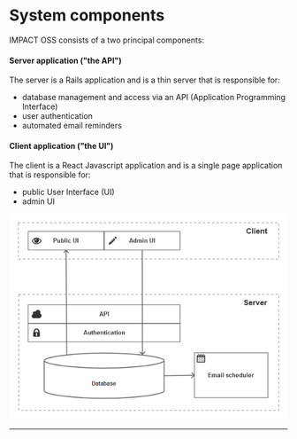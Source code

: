 # System components

IMPACT OSS consists of a two principal components:

#### Server application ("the API")

The server is a Rails application and is a thin server that is responsible for:
- database management and access via an API (Application Programming Interface)
- user authentication
- automated email reminders

#### Client application ("the UI")

The client is a React Javascript application and is a single page application that is responsible for:
- public User Interface (UI)
- admin UI

![](/assets/components.png)

---
